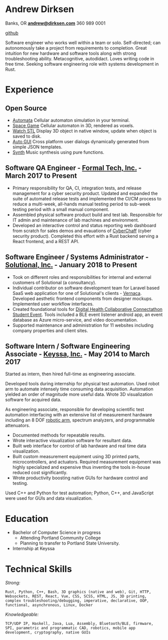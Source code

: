 # Andrew Dirksen

Banks, OR **andrew@dirksen.com** 360 989 0001

[github](https://github.com/bddap)

Software engineer who works well within a team or solo. Self-directed; can autonomously take a project from requirements to completion. Great intuition for new hardware and software tools along with strong troubleshooting ability. Metacognitive, autodidact. Loves writing code in free time. Seeking software engineering role with systems development in Rust.

# Experience

## Open Source

* [Automata](https://github.com/bddap/automata) Cellular automaton simulation in your terminal.
* [Space Game](https://github.com/bddap/space-game-bimensal) Cellular automaton in 3D, rendered as voxels.
* [Watch STL](https://github.com/bddap/watch-stl-rust) Display 3D object in native window, update when object is saved to disk.
* [Auto GUI](https://github.com/bddap/auto-gui) Cross platform user dialogs dynamically generated from simple JSON templates.
* [Synth](https://github.com/bddap/haskell-synth) Music synthesis using pure functions.

## Software QA Engineer - [Formal Tech, Inc.](https://formal.tech/) - March 2017 to Present

- Primary responsibility for QA, CI, integration tests, and release management for a cyber security product. Updated and expanded the suite of automated release tests and implemented the CI/CM process to reduce a multi-week, all-hands manual testing period to sub-week testing period with a small manual component.
- Assembled physical software product build and test lab. Responsible for IT admin and maintenance of lab machines and environment.
- Developed an interactive control and status reporting web dashboard from scratch for sales demos and evauations of [CyberChaff](https://galois.com/project/cyberchaff/) (cyber security product). Completed this effort with a Rust backend serving a React frontend, and a REST API.

## Software Engineer / Systems Administrator - [Solutional, Inc.](https://solutionalinc.com/) - January 2018 to Present

- Took on different roles and responsibilities for internal and external customers of Solutional (a consultancy).
- Individual contributor on software development team for Laravel based SaaS web application for one of Solutional's clients - [Vernaca](https://www.vernaca.com/). Developed aesthetic frontend components from designer mockups. Implemented user workflow interfaces.
- Created foundational tools for [Digital Health Collaborative Connectathon Student Event](https://www.dhcolab.com/events/). Tools included a BLE event listener android app, an event database as Azure micro-service, and video documentation.
- Supported maintenance and administration for 11 websites including company properties and client sites.

## Software Intern / Software Engineering Associate - [Keyssa, Inc.](http://www.keyssa.com/) - May 2014 to March 2017

Started as intern, then hired full-time as engineering associate.

Developed tools during internship for physical test automation. Used robot arm to automate intensely time consuming data acquisition. Automation yielded an order of magnitude more useful data. Wrote 3D visualization software for acquired data.

As engineering associate, responsible for developing scientific test automation interfacing with an extensive list of measurement hardware including an 8 DOF [robotic arm](http://www.robai.com/), spectrum analyzers, and programmable attenuators.

- Documented methods for repeatable results.
- Wrote interactive visualization software for resultant data.
- Built web interface for control of lab hardware and real time data visualization.
- Built custom measurement equipment using 3D printed parts, microcontrollers, and actuators.
  Required measurement equipment was highly specialized and expensive thus inventing the tools in-house reduced cost significantly.
- Wrote productivity boosting native GUIs for hardware control and testing.

Used C++ and Python for test automation; Python, C++, and JavaScript were used for GUIs and data visualization.

# Education

- Bachelor of Computer Science in progress
	- Attending Portland Community College
	- Planning to transfer to Portland State University.
- Internship at Keyssa

# Technical Skills

*Strong:*

	Rust, Python, C++, Bash, 3D graphics (native and web), Git, HTTP, Websockets, REST, React, Vue, CSS, SCSS, HTML, JS, 3D printing, complex troubleshooting/debugging, imperative, declarative, OOP, functional, asynchronous, Linux, Docker

*Knowledgeable:*

	TCP/UDP IP, Haskell, Java, Lua, Assembly, Bluetooth/BLE, firmware, SPI, parametric and programmatic CAD, robotics, mobile app development, cryptography, native GUIs
